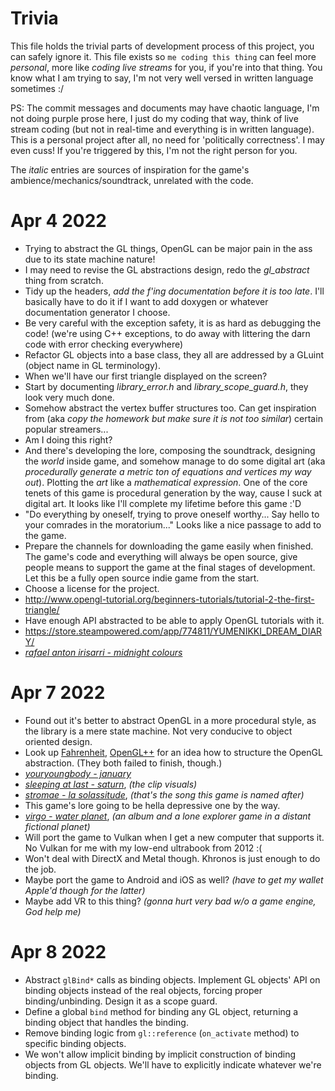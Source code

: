 # Trivia

This file holds the trivial parts of development process of this project, you can safely ignore it. This file exists so `me coding this thing` can feel more *personal*, more like *coding live streams* for you, if you're into that thing. You know what I am trying to say, I'm not very well versed in written language sometimes :/

PS: The commit messages and documents may have chaotic language, I'm not doing purple prose here, I just do my coding that way, think of live stream coding (but not in real-time and everything is in written language). This is a personal project after all, no need for 'politically correctness'. I may even cuss! If you're triggered by this, I'm not the right person for you.

The *italic* entries are sources of inspiration for the game's ambience/mechanics/soundtrack, unrelated with the code.

# Apr 4 2022
- Trying to abstract the GL things, OpenGL can be major pain in the ass due to its state machine nature!
- I may need to revise the GL abstractions design, redo the *gl_abstract* thing from scratch.
- Tidy up the headers, *add the f'ing documentation before it is too late*. I'll basically have to do it if I want to add doxygen or whatever documentation generator I choose.
- Be very careful with the exception safety, it is as hard as debugging the code! (we're using C++ exceptions, to do away with littering the darn code with error checking everywhere)
- Refactor GL objects into a base class, they all are addressed by a GLuint (object name in GL terminology).
- When we'll have our first triangle displayed on the screen?
- Start by documenting *library_error.h* and *library_scope_guard.h*, they look very much done.
- Somehow abstract the vertex buffer structures too. Can get inspiration from (aka *copy the homework but make sure it is not too similar*) certain popular streamers...
- Am I doing this right?
- And there's developing the lore, composing the soundtrack, designing the *world* inside game, and somehow manage to do some digital art (aka *procedurally generate a metric ton of equations and vertices my way out*). Plotting the *art* like a *mathematical expression*. One of the core tenets of this game is procedural generation by the way, cause I suck at digital art. It looks like I'll complete my lifetime before this game :'D
- "Do everything by oneself, trying to prove oneself worthy... Say hello to your comrades in the moratorium..." Looks like a nice passage to add to the game.
- Prepare the channels for downloading the game easily when finished. The game's code and everything will always be open source, give people means to support the game at the final stages of development. Let this be a fully open source indie game from the start.
- Choose a license for the project.
- http://www.opengl-tutorial.org/beginners-tutorials/tutorial-2-the-first-triangle/
- Have enough API abstracted to be able to apply OpenGL tutorials with it.
- https://store.steampowered.com/app/774811/YUMENIKKI_DREAM_DIARY/
- [*rafael anton irisarri - midnight colours*](https://www.youtube.com/playlist?list=OLAK5uy_lY2grlc2ULuazvTITlDqotZUszTSeC2Fg)

# Apr 7 2022
- Found out it's better to abstract OpenGL in a more procedural style, as the library is a mere state machine. Not very conducive to object oriented design.
- Look up [Fahrenheit](https://en.wikipedia.org/wiki/Fahrenheit_(graphics_API)), [OpenGL++](https://en.wikipedia.org/wiki/OpenGL%2B%2B) for an idea how to structure the OpenGL abstraction. (They both failed to finish, though.)
- [*youryoungbody - january*](https://www.youtube.com/watch?v=Sc2D26ZLqZ8)
- [*sleeping at last - saturn*](https://www.youtube.com/watch?v=dzNvk80XY9s), *(the clip visuals)*
- [*stromae - la solassitude*](https://www.youtube.com/watch?v=YoTZVJgGG94), *(that's the song this game is named after)*
- This game's lore going to be hella depressive one by the way.
- [*virgo - water planet*](https://store.steampowered.com/app/580520/Water_Planet/), *(an album and a lone explorer game in a distant fictional planet)*
- Will port the game to Vulkan when I get a new computer that supports it. No Vulkan for me with my low-end ultrabook from 2012 :(
- Won't deal with DirectX and Metal though. Khronos is just enough to do the job.
- Maybe port the game to Android and iOS as well? *(have to get my wallet Apple'd though for the latter)*
- Maybe add VR to this thing? *(gonna hurt very bad w/o a game engine, God help me)*

# Apr 8 2022
- Abstract `glBind*` calls as binding objects. Implement GL objects' API on binding objects instead of the real objects, forcing proper binding/unbinding. Design it as a scope guard.
- Define a global `bind` method for binding any GL object, returning a binding object that handles the binding.
- Remove binding logic from `gl::reference` (`on_activate` method) to specific binding objects.
- We won't allow implicit binding by implicit construction of binding objects from GL objects. We'll have to explicitly indicate whatever we're binding.